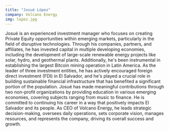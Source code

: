 ```yaml
---
title: "Josué López"
company: Volcano Energy
img: lopez.jpg
---
```


Josué is an experienced investment manager who focuses on creating Private Equity opportunities within emerging markets, particularly in the field of disruptive technologies. Through his companies, partners, and affiliates, he has invested capital in multiple developing economies, including the development of large-scale renewable energy projects like solar, hydro, and geothermal plants. Additionally, he's been instrumental in establishing the largest Bitcoin mining operation in Latin America. As the leader of three investment entities, he has actively encouraged foreign direct investment (FDI) in El Salvador, and he's played a crucial role in building sustainable financial infrastructure that has benefited a significant portion of the population. Josué has made meaningful contributions through two non-profit organizations by providing education in various emerging economies, covering subjects ranging from music to finance. He is committed to continuing his career in a way that positively impacts El Salvador and its people. As CEO of Volcano Energy, he leads strategic decision-making, oversees daily operations, sets corporate vision, manages resources, and represents the company, driving its overall success and growth.